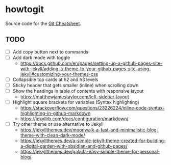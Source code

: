# howtogit

Source code for the [Git Cheatsheet](https://palask.github.io/howtogit/).

## TODO

- [ ] Add copy button next to commands
- [ ] Add dark mode with toggle
	- https://docs.github.com/en/pages/setting-up-a-github-pages-site-with-jekyll/adding-a-theme-to-your-github-pages-site-using-jekyll#customizing-your-themes-css
- [ ] Collapsible top cards at h2 and h3 levels
- [ ] Sticky header that gets smaller (inline) when scrolling down
- [ ] Show the headings in table of contents with responsive layout
	- https://matthewjamestaylor.com/left-sidebar-layout
- [ ] Highlight square brackets for variables (Syntax highlighting)
	- https://stackoverflow.com/questions/23226224/inline-code-syntax-highlighting-in-github-markdown
	- https://jekyllrb.com/docs/configuration/markdown/
- [ ] Try other theme or use alternative to Jekyll
	- https://jekyllthemes.dev/moonwalk-a-fast-and-minimalistic-blog-theme-with-clean-dark-mode/
	- https://jekyllthemes.dev/a-simple-jekyll-theme-created-for-building-a-digital-garden-with-obsidian-and-github-pages/
	- https://jekyllthemes.dev/galada-easy-simple-theme-for-personal-blog/

